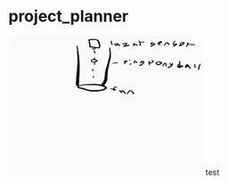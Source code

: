 # project_planner

[<img src="/images/protodraw.png" alt="protodraw.png" width="350" height="250">](/images/protodraw.png)
test
